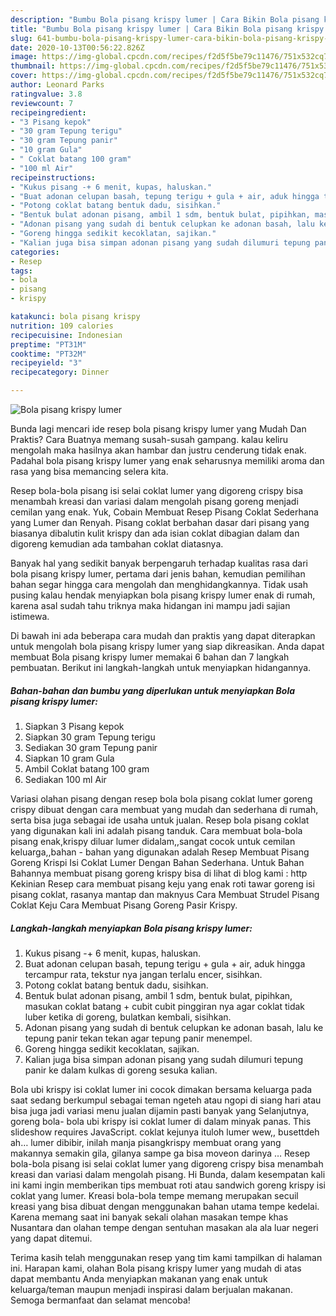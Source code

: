 ```yaml
---
description: "Bumbu Bola pisang krispy lumer | Cara Bikin Bola pisang krispy lumer Yang Mudah Dan Praktis"
title: "Bumbu Bola pisang krispy lumer | Cara Bikin Bola pisang krispy lumer Yang Mudah Dan Praktis"
slug: 641-bumbu-bola-pisang-krispy-lumer-cara-bikin-bola-pisang-krispy-lumer-yang-mudah-dan-praktis
date: 2020-10-13T00:56:22.826Z
image: https://img-global.cpcdn.com/recipes/f2d5f5be79c11476/751x532cq70/bola-pisang-krispy-lumer-foto-resep-utama.jpg
thumbnail: https://img-global.cpcdn.com/recipes/f2d5f5be79c11476/751x532cq70/bola-pisang-krispy-lumer-foto-resep-utama.jpg
cover: https://img-global.cpcdn.com/recipes/f2d5f5be79c11476/751x532cq70/bola-pisang-krispy-lumer-foto-resep-utama.jpg
author: Leonard Parks
ratingvalue: 3.8
reviewcount: 7
recipeingredient:
- "3 Pisang kepok"
- "30 gram Tepung terigu"
- "30 gram Tepung panir"
- "10 gram Gula"
- " Coklat batang 100 gram"
- "100 ml Air"
recipeinstructions:
- "Kukus pisang -+ 6 menit, kupas, haluskan."
- "Buat adonan celupan basah, tepung terigu + gula + air, aduk hingga tercampur rata, tekstur nya jangan terlalu encer, sisihkan."
- "Potong coklat batang bentuk dadu, sisihkan."
- "Bentuk bulat adonan pisang, ambil 1 sdm, bentuk bulat, pipihkan, masukan coklat batang + cubit cubit pinggiran nya agar coklat tidak luber ketika di goreng, bulatkan kembali, sisihkan."
- "Adonan pisang yang sudah di bentuk celupkan ke adonan basah, lalu ke tepung panir tekan tekan agar tepung panir menempel."
- "Goreng hingga sedikit kecoklatan, sajikan."
- "Kalian juga bisa simpan adonan pisang yang sudah dilumuri tepung panir ke dalam kulkas di goreng sesuka kalian."
categories:
- Resep
tags:
- bola
- pisang
- krispy

katakunci: bola pisang krispy 
nutrition: 109 calories
recipecuisine: Indonesian
preptime: "PT31M"
cooktime: "PT32M"
recipeyield: "3"
recipecategory: Dinner

---
```



![Bola pisang krispy lumer](https://img-global.cpcdn.com/recipes/f2d5f5be79c11476/751x532cq70/bola-pisang-krispy-lumer-foto-resep-utama.jpg)

Bunda lagi mencari ide resep bola pisang krispy lumer yang Mudah Dan Praktis? Cara Buatnya memang susah-susah gampang. kalau keliru mengolah maka hasilnya akan hambar dan justru cenderung tidak enak. Padahal bola pisang krispy lumer yang enak seharusnya memiliki aroma dan rasa yang bisa memancing selera kita.

Resep bola-bola pisang isi selai coklat lumer yang digoreng crispy bisa menambah kreasi dan variasi dalam mengolah pisang goreng menjadi cemilan yang enak. Yuk, Cobain Membuat Resep Pisang Coklat Sederhana yang Lumer dan Renyah. Pisang coklat berbahan dasar dari pisang yang biasanya dibalutin kulit krispy dan ada isian coklat dibagian dalam dan digoreng kemudian ada tambahan coklat diatasnya.

Banyak hal yang sedikit banyak berpengaruh terhadap kualitas rasa dari bola pisang krispy lumer, pertama dari jenis bahan, kemudian pemilihan bahan segar hingga cara mengolah dan menghidangkannya. Tidak usah pusing kalau hendak menyiapkan bola pisang krispy lumer enak di rumah, karena asal sudah tahu triknya maka hidangan ini mampu jadi sajian istimewa.


Di bawah ini ada beberapa cara mudah dan praktis yang dapat diterapkan untuk mengolah bola pisang krispy lumer yang siap dikreasikan. Anda dapat membuat Bola pisang krispy lumer memakai 6 bahan dan 7 langkah pembuatan. Berikut ini langkah-langkah untuk menyiapkan hidangannya.

<!--inarticleads1-->

##### Bahan-bahan dan bumbu yang diperlukan untuk menyiapkan Bola pisang krispy lumer:

1. Siapkan 3 Pisang kepok
1. Siapkan 30 gram Tepung terigu
1. Sediakan 30 gram Tepung panir
1. Siapkan 10 gram Gula
1. Ambil  Coklat batang 100 gram
1. Sediakan 100 ml Air


Variasi olahan pisang dengan resep bola bola pisang coklat lumer goreng crispy dibuat dengan cara membuat yang mudah dan sederhana di rumah, serta bisa juga sebagai ide usaha untuk jualan. Resep bola pisang coklat yang digunakan kali ini adalah pisang tanduk. Cara membuat bola-bola pisang enak,krispy diluar lumer didalam,,sangat cocok untuk cemilan keluarga,,bahan - bahan yang digunakan adalah  Resep Membuat Pisang Goreng Krispi Isi Coklat Lumer Dengan Bahan Sederhana. Untuk Bahan Bahannya membuat pisang goreng krispy bisa di lihat di blog kami : http Kekinian Resep cara membuat pisang keju yang enak roti tawar goreng isi pisang coklat, rasanya mantap dan maknyus Cara Membuat Strudel Pisang Coklat Keju Cara Membuat Pisang Goreng Pasir Krispy. 

<!--inarticleads2-->

##### Langkah-langkah menyiapkan Bola pisang krispy lumer:

1. Kukus pisang -+ 6 menit, kupas, haluskan.
1. Buat adonan celupan basah, tepung terigu + gula + air, aduk hingga tercampur rata, tekstur nya jangan terlalu encer, sisihkan.
1. Potong coklat batang bentuk dadu, sisihkan.
1. Bentuk bulat adonan pisang, ambil 1 sdm, bentuk bulat, pipihkan, masukan coklat batang + cubit cubit pinggiran nya agar coklat tidak luber ketika di goreng, bulatkan kembali, sisihkan.
1. Adonan pisang yang sudah di bentuk celupkan ke adonan basah, lalu ke tepung panir tekan tekan agar tepung panir menempel.
1. Goreng hingga sedikit kecoklatan, sajikan.
1. Kalian juga bisa simpan adonan pisang yang sudah dilumuri tepung panir ke dalam kulkas di goreng sesuka kalian.


Bola ubi krispy isi coklat lumer ini cocok dimakan bersama keluarga pada saat sedang berkumpul sebagai teman ngeteh atau ngopi di siang hari atau bisa juga jadi variasi menu jualan dijamin pasti banyak yang Selanjutnya, goreng bola- bola ubi krispy isi coklat lumer di dalam minyak panas. This slideshow requires JavaScript. coklat kejunya ituloh lumer wew,, busettdeh ah… lumer dibibir, inilah manja pisangkrispy membuat orang yang makannya semakin gila, gilanya sampe ga bisa moveon darinya … Resep bola-bola pisang isi selai coklat lumer yang digoreng crispy bisa menambah kreasi dan variasi dalam mengolah pisang. Hi Bunda, dalam kesempatan kali ini kami ingin memberikan tips membuat roti atau sandwich goreng krispy isi coklat yang lumer. Kreasi bola-bola tempe memang merupakan secuil kreasi yang bisa dibuat dengan menggunakan bahan utama tempe kedelai. Karena memang saat ini banyak sekali olahan masakan tempe khas Nusantara dan olahan tempe dengan sentuhan masakan ala ala luar negeri yang dapat ditemui. 

Terima kasih telah menggunakan resep yang tim kami tampilkan di halaman ini. Harapan kami, olahan Bola pisang krispy lumer yang mudah di atas dapat membantu Anda menyiapkan makanan yang enak untuk keluarga/teman maupun menjadi inspirasi dalam berjualan makanan. Semoga bermanfaat dan selamat mencoba!
